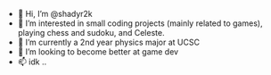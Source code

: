 - 👋 Hi, I’m @shadyr2k
- 👀 I’m interested in small coding projects (mainly related to games), playing chess and sudoku, and Celeste.
- 🌱 I’m currently a 2nd year physics major at UCSC
- 💞️ I’m looking to become better at game dev
- 📫 idk
..
<!---
shadyr2k/shadyr2k is a ✨ special ✨ repository because its `README.md` (this file) appears on your GitHub profile.
You can click the Preview link to take a look at your changes.
--->
